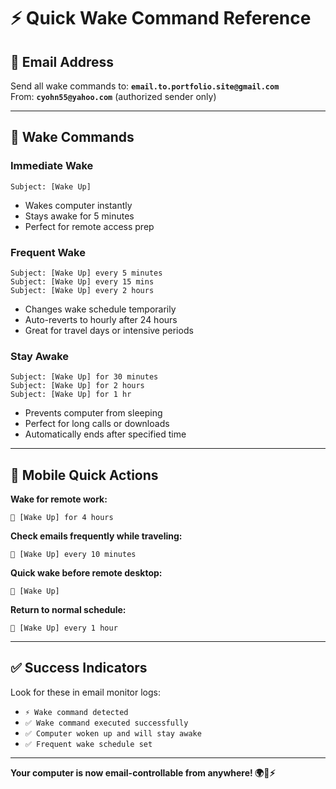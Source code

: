 # ⚡ Quick Wake Command Reference

## 📧 **Email Address**
Send all wake commands to: **`email.to.portfolio.site@gmail.com`**  
From: **`cyohn55@yahoo.com`** (authorized sender only)

---

## 🚀 **Wake Commands**

### **Immediate Wake**
```
Subject: [Wake Up]
```
- Wakes computer instantly
- Stays awake for 5 minutes
- Perfect for remote access prep

### **Frequent Wake**
```
Subject: [Wake Up] every 5 minutes
Subject: [Wake Up] every 15 mins
Subject: [Wake Up] every 2 hours
```
- Changes wake schedule temporarily
- Auto-reverts to hourly after 24 hours
- Great for travel days or intensive periods

### **Stay Awake**
```
Subject: [Wake Up] for 30 minutes
Subject: [Wake Up] for 2 hours
Subject: [Wake Up] for 1 hr
```
- Prevents computer from sleeping
- Perfect for long calls or downloads
- Automatically ends after specified time

---

## 📱 **Mobile Quick Actions**

**Wake for remote work:**
```
📧 [Wake Up] for 4 hours
```

**Check emails frequently while traveling:**
```
📧 [Wake Up] every 10 minutes
```

**Quick wake before remote desktop:**
```
📧 [Wake Up]
```

**Return to normal schedule:**
```
📧 [Wake Up] every 1 hour
```

---

## ✅ **Success Indicators**

Look for these in email monitor logs:
- `⚡ Wake command detected`
- `✅ Wake command executed successfully`
- `✅ Computer woken up and will stay awake`
- `✅ Frequent wake schedule set`

---

**Your computer is now email-controllable from anywhere! 🌍📧⚡** 